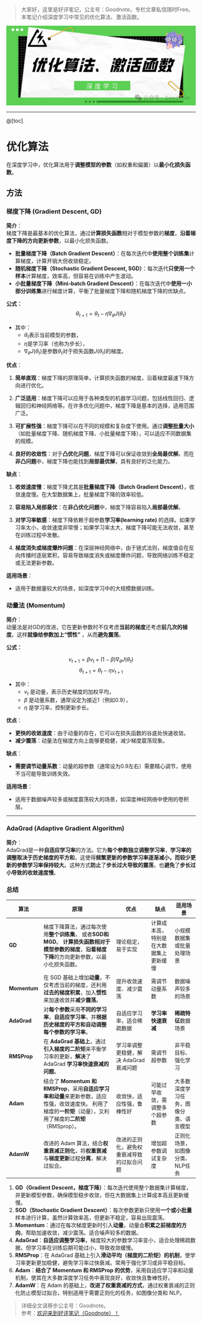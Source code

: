 ﻿
> 大家好，这里是好评笔记，公主号：Goodnote，专栏文章私信限时Free。本笔记介绍深度学习中常见的优化算法、激活函数。

![在这里插入图片描述](https://github.com/GoodnoteX/Ai_Interview/blob/main/深度学习笔记/image/1.png)


---
@[toc]
# 优化算法
在深度学习中，优化算法用于**调整模型的参数**（如权重和偏置）以**最小化损失函数**。
## 方法
### 梯度下降 (Gradient Descent, GD)
**简介**：  
梯度下降是最基本的优化算法，通过**计算损失函数**相对于模型参数的**梯度**，**沿着梯度下降的方向更新参数**，以最小化损失函数。
- **批量梯度下降（Batch Gradient Descent）**：在每次迭代中**使用整个训练集**计算梯度，计算开销大但收敛稳定。
- **随机梯度下降（Stochastic Gradient Descent, SGD）**：每次迭代**只使用一个样本**计算梯度，效率高，但容易在训练中产生波动。
- **小批量梯度下降（Mini-batch Gradient Descent）**：在每次迭代中**使用一小部分训练集**进行梯度计算，平衡了批量梯度下降和随机梯度下降的优缺点。


**公式：**
$$\theta_{t + 1}=\theta_{t}-\eta \nabla_{\theta} J(\theta_{t})$$

- 其中：
	- $\theta_{t}$表示当前模型的参数，
	- $\eta$是学习率（也称为步长），
	- $\nabla_{\theta} J(\theta_{t})$是参数$\theta_{t}$对于损失函数$J(\theta_{t})$的梯度。


**优点**：
1. **简单直观**：梯度下降的原理简单，计算损失函数的梯度，沿着梯度最速下降方向进行优化。
   
2. **广泛适用**：梯度下降可以应用于各种类型的机器学习问题，包括线性回归、逻辑回归和神经网络等。在许多优化问题中，梯度下降是基本的选择，适用范围广泛。

3. **可扩展性强**：梯度下降可以在不同的规模和复杂度下使用。通过**调整批量大小**（如批量梯度下降、随机梯度下降、小批量梯度下降），可以适应不同数据集的规模。

4. **良好的收敛性**：对于**凸优化问题**，梯度下降可以保证收敛到**全局最优解**。而在**非凸问题**中，梯度下降也能找到**局部最优解**，具有良好的泛化能力。

**缺点**：
1. **收敛速度慢**：梯度下降尤其是**批量梯度下降（Batch Gradient Descent）**，收敛速度慢。在大型数据集上，批量梯度下降的效率较低。

2. **容易陷入局部最优**：在**非凸优化问题**中，梯度下降容易陷入**局部最优解**。

3. **对学习率敏感**：梯度下降依赖于超参数**学习率(learning rate)** 的选择。如果学习率太小，收敛速度非常慢；如果学习率太大，梯度下降可能无法收敛，甚至在训练过程中发散。

4. **梯度消失或梯度爆炸问题**：在深层神经网络中，由于链式法则，梯度值会在反向传播时逐层累积，容易导致梯度消失或梯度爆炸问题，导致网络训练不稳定或无法更新参数。

**适用场景**：
- 适用于数据量较大的场景，如深度学习中的大规模数据训练。
  

### 动量法 (Momentum)
**简介**：  
动量法是对GD的改进，它在更新参数时不仅考虑**当前的梯度**还考虑**前几次的梯度**。这样**就像给参数加上“惯性”** ，从而**避免震荡**。

**公式：**

$$v_{t + 1}=\beta v_{t}+(1 - \beta)\nabla_{\theta} J(\theta_{t})$$
$$\theta_{t + 1}=\theta_{t}-\eta v_{t + 1}$$

- 其中：
	- $v_{t}$ 是动量，表示历史梯度的加权平均，
	- $\beta$ 是动量系数，通常设定为接近1（例如0.9），
	- $\eta$ 是学习率，控制更新步长。

**优点**：
- **更快的收敛速度**：由于动量的存在，它可以在损失函数的谷底处快速收敛。
- **减少震荡**：动量法在梯度方向上能够更稳健，减少梯度震荡现象。

**缺点**：
- **需要调节动量系数**：动量的超参数（通常设为0.9左右）需要精心调节，使用不当可能导致训练失效。

**适用场景**：
- 适用于数据噪声较多或梯度震荡较大的场景，如深度神经网络中使用的卷积层。

---

### AdaGrad (Adaptive Gradient Algorithm)
**简介**：  
AdaGrad是一种**自适应学习率**的方法。它为**每个参数独立调整学习率**，**学习率的调整取决于历史梯度的平方和**，这使得**频繁更新的参数学习率逐渐减小，而较少更新的参数学习率保持较大**。这种方式**防止**了**步长过大导致的震荡**，也**避免**了**步长过小导致的收敛速度慢**。

### 总结

| **算法**   | **原理**                                                                                      | **优点**                                       | **缺点**                                    | **适用场景**                          |
|------------|-----------------------------------------------------------------------------------------------|------------------------------------------------|---------------------------------------------|---------------------------------------|
| **GD**    | 梯度下降算法，通过每次使用**整个训练集**，	或者**SGD和MGD**。  **计算损失函数相对于模型参数的梯度**，**沿着梯度下降**的方向更新参数，以最小化损失函数。   | 理论稳定，易于实现	                   | 计算成本高，特别是在大数据集上更新缓慢	                           | 小规模数据集或批量处理场景             |
| **Momentum**| 在 SGD 基础上增加**动量**，不仅考虑当前的梯度，还利用**过去的梯度积累**，加入**惯性**来加速收敛并**减少震荡**。                              | 提升收敛速度、减少震荡                        | 需调节动量系数                               | 数据噪声较多的场景                   |
| **AdaGrad**| 对**每个参数**采用**不同的学习率**，**自适应学习率**，并**根据历史梯度的平方和自动调整每个参数的学习率**。                        | 自适应学习率，适合稀疏数据                     | **学习率快速衰减**                              | **稀疏特征**数据场景                     |
| **RMSProp**| 在 **AdaGrad 基础上**，通过**引入梯度的二阶矩**来平衡学习率的更新，**解决**了 AdaGrad **学习率快速衰减的问题**。     | 学习率调整更稳健，解决 AdaGrad 衰减问题        | 需调节超参数                                | 非平稳目标、强化学习                 |
| **Adam**   | 结合了 **Momentum 和 RMSProp**，采用**自适应学习率和动量**来更新参数，适应性强，收敛速度快。  利用了梯度的**一阶矩**（动量），又利用了梯度的**二阶矩**（RMSprop）。            | 收敛快，适应性强，鲁棒性好                     | 可能过早收敛，需调整多个超参数               | 大多数深度学习任务，图像分类、语言模型 |
| **AdamW**  | 改进的 Adam 算法，结合**权重衰减正则化**，将**权重衰减**与**梯度更新**过程**分离**，解决过拟合。           | 改进的正则化，避免权重衰减导致的过拟合问题     | 增加超参数调试复杂度                        | 正则化场景，如图像分类、NLP任务       |

1. **GD（Gradient Descent，梯度下降）**：每次迭代使用整个数据集计算梯度，并更新模型参数，确保模型稳步收敛，但在大数据集上计算成本高且更新缓慢。
2. **SGD（Stochastic Gradient Descent）**：每次参数更新只使用**一个或小批量**样本进行计算，虽然计算效率高，但更新不稳定，容易出现震荡。
3. **Momentum**：通过在每次梯度更新时引入**动量**，动量会**积累之前梯度的方向**，帮助加速收敛，减少震荡。适合噪声较多的数据。
4. **AdaGrad**：**自适应调整学习率**，梯度较大的参数学习率变小，适合处理稀疏数据，但学习率在训练后期可能过小，导致收敛缓慢。
5. **RMSProp**：在 AdaGrad 基础上引入**滑动平均（梯度的二阶矩）的机制**，使学习率更新更加稳健，避免学习率过快衰减。常用于强化学习或非平稳目标。
6. **Adam**：**结合了 Momentum 和 RMSProp 的优势**，采用自适应学习率和动量机制，使其在大多数深度学习任务中表现良好，收敛快且鲁棒性好。
7. **AdamW**：在 Adam 的基础上，**改进了权重衰减的方式**，通过权重衰减的正则化防止模型过拟合，特别适用于需要正则化的任务，如图像分类和 NLP。




> 详细全文请移步公主号：Goodnote。  
参考：[欢迎来到好评笔记（Goodnote）！](https://mp.weixin.qq.com/s/lCcceUHTrM7wOjnxkfrFsQ)
